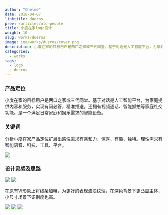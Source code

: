 ```yaml
---
author: "Chelme"
date: 2018-04-07
linktitle: dueros
prev: /articles/old-people
title: 小度在家logo设计
weight: 10
slug: works/dueros
image: img/works/dueros/cover.png
description: 小度在家的目标用户是两口之家或三代同堂。基于对话是人工智能平台，为家庭提供内容和服务，实现有问必答，精准推送。还拥有视频通话、智能抓拍等家庭社交功能。是一个满足日常家庭和娱乐需求的智能设备。
categories:
  - works
tags:
  - logo
  - dueros
---
```


### 产品定位
小度在家的目标用户是两口之家或三代同堂。基于对话是人工智能平台，为家庭提供内容和服务，实现有问必答，精准推送。还拥有视频通话、智能抓拍等家庭社交功能。是一个满足日常家庭和娱乐需求的智能设备。

### 关键词
分析小度在家产品定位扩展出感性需求有亲和力、惊喜、有趣、独特。理性需求有智能语音、科技、工具、平台。

![](/img/works/dueros/pic-1.png)

### 设计灵感及思路
![](/img/works/dueros/pic-2.png)
![](/img/works/dueros/pic-3.png)

在原有VI形象上将线条加粗，为更好的表现波浪纹理，在深色背景下更凸显主体，小尺寸场景下识别度也高。

![](/img/works/dueros/pic-5.png)
![](/img/works/dueros/pic-6.png)
![](/img/works/dueros/cover.png)
